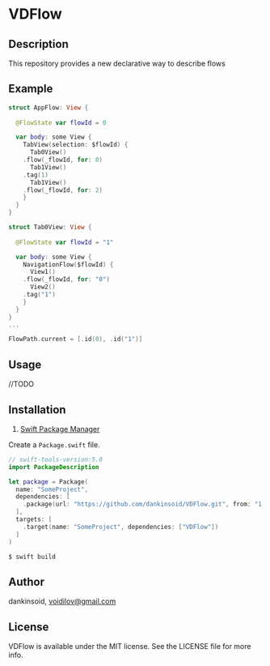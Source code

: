 # VDFlow

## Description
This repository provides a new declarative way to describe flows
## Example
```swift
struct AppFlow: View {
  
  @FlowState var flowId = 0

  var body: some View {
    TabView(selection: $flowId) {
      Tab0View()
	.flow(_flowId, for: 0)
      Tab1View()
	.tag(1)
      Tab1View()
	.flow(_flowId, for: 2)
    }
  }
}

struct Tab0View: View {
  
  @FlowState var flowId = "1"

  var body: some View {
    NavigationFlow($flowId) {
      View1()
	.flow(_flowId, for: "0")
      View2()
	.tag("1")
    }
  }
}
...

FlowPath.current = [.id(0), .id("1")]
```
## Usage
//TODO
## Installation

1. [Swift Package Manager](https://github.com/apple/swift-package-manager)

Create a `Package.swift` file.
```swift
// swift-tools-version:5.0
import PackageDescription

let package = Package(
  name: "SomeProject",
  dependencies: [
    .package(url: "https://github.com/dankinsoid/VDFlow.git", from: "1.40.0")
  ],
  targets: [
    .target(name: "SomeProject", dependencies: ["VDFlow"])
  ]
)
```
```ruby
$ swift build
```

## Author

dankinsoid, voidilov@gmail.com

## License

VDFlow is available under the MIT license. See the LICENSE file for more info.
